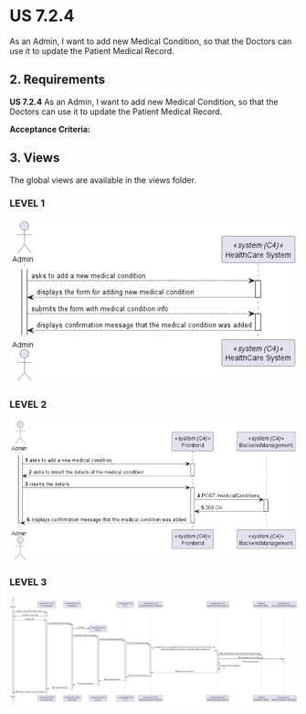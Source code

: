 # US 7.2.4

As an Admin, I want to add new Medical Condition, so that the Doctors can use it to update the Patient Medical Record.

## 2. Requirements


**US 7.2.4**  As an Admin, I want to add new Medical Condition, so that the Doctors can use it to update the Patient Medical Record.


**Acceptance Criteria:**

## 3. Views

The global views are available in the views folder. 

### LEVEL 1

![level1_view](views/level1/process-view.png)

### LEVEL 2

![level2_view](views/level2/process-view.png)

### LEVEL 3

![level3_view](views/level3/process-view.png)


